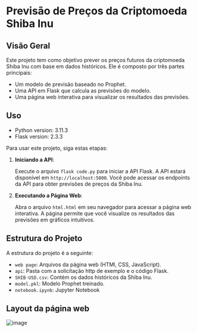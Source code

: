 # Previsão de Preços da Criptomoeda Shiba Inu

## Visão Geral

Este projeto tem como objetivo prever os preços futuros da criptomoeda Shiba Inu com base em dados históricos. Ele é composto por três partes principais:

- Um modelo de previsão baseado no Prophet.
- Uma API em Flask que calcula as previsões do modelo.
- Uma página web interativa para visualizar os resultados das previsões.

## Uso

- Python version: 3.11.3
- Flask version: 2.3.3

Para usar este projeto, siga estas etapas:

1. **Iniciando a API**:

   Execute o arquivo `flask code.py` para iniciar a API Flask. A API estará disponível em `http://localhost:5000`. Você pode acessar os endpoints da API para obter previsões de preços da Shiba Inu.

2. **Executando a Página Web**:

   Abra o arquivo `html.html` em seu navegador para acessar a página web interativa. A página permite que você visualize os resultados das previsões em gráficos intuitivos.

## Estrutura do Projeto

A estrutura do projeto é a seguinte:

- `web page`: Arquivos da página web (HTMl, CSS, JavaScript).
- `api`: Pasta com a solicitação http de exemplo e o código Flask.
- `SHIB-USD.csv`: Contém os dados históricos da Shiba Inu.
- `model.pkl`: Modelo Prophet treinado.
- `notebook.ipynb`: Jupyter Notebook

## Layout da página web

![image](https://github.com/guilhermegobbo/Shiba-Inu-Prediction/assets/136920721/7d2f4521-798f-43bd-86b1-c1f33395ebcc)

